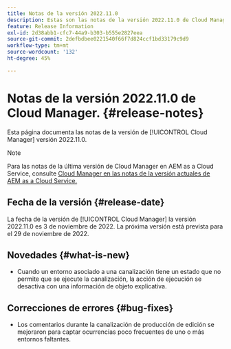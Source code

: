 ```yaml
---
title: Notas de la versión 2022.11.0
description: Estas son las notas de la versión 2022.11.0 de Cloud Manager.
feature: Release Information
exl-id: 2d38abb1-cfc7-44a9-b303-b555e2827eea
source-git-commit: 2defbdbee0221540f66f7d824ccf1bd33179c9d9
workflow-type: tm+mt
source-wordcount: '132'
ht-degree: 45%

---
```



# Notas de la versión 2022.11.0 de Cloud Manager. {#release-notes}

Esta página documenta las notas de la versión de [!UICONTROL Cloud Manager] versión 2022.11.0.

>[!NOTE]
>
>Para las notas de la última versión de Cloud Manager en AEM as a Cloud Service, consulte [Cloud Manager en las notas de la versión actuales de AEM as a Cloud Service.](https://experienceleague.adobe.com/docs/experience-manager-cloud-service/content/implementing/using-cloud-manager/release-notes-cloud-manager/release-notes-cm-current.html?lang=es)

## Fecha de la versión {#release-date}

La fecha de la versión de [!UICONTROL Cloud Manager] la versión 2022.11.0 es 3 de noviembre de 2022. La próxima versión está prevista para el 29 de noviembre de 2022.

## Novedades {#what-is-new}

* Cuando un entorno asociado a una canalización tiene un estado que no permite que se ejecute la canalización, la acción de ejecución se desactiva con una información de objeto explicativa.

## Correcciones de errores {#bug-fixes}

* Los comentarios durante la canalización de producción de edición se mejoraron para captar ocurrencias poco frecuentes de uno o más entornos faltantes.
